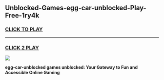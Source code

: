 
## Unblocked-Games-egg-car-unblocked-Play-Free-1ry4k
<h3>
<a href="https://premium76.site?title=egg-car-unblocked&ref=10A">CLICK TO PLAY</a></h3>
<hr>

<h3>
<a href="https://premium76.site?title=egg-car-unblocked&ref=10A">CLICK 2 PLAY</a>
  
</h3>

<a href="https://premium76.site?title=egg-car-unblocked&ref=10A"><img src="https://clearcache.store/games.png"></a>


**egg-car-unblocked games unblocked: Your Gateway to Fun and Accessible Online Gaming**
